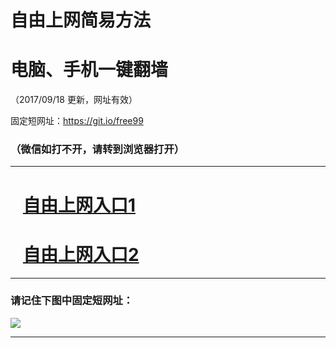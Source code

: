 ﻿# 自由上网简易方法

# 电脑、手机一键翻墙

（2017/09/18 更新，网址有效）

固定短网址：https://git.io/free99

### （微信如打不开，请转到浏览器打开）


***





# &nbsp;&nbsp; <a href="http://ft111692322.fwq-tz1005.info/fwqtz01.html?t=09180018020 " target="_blank">自由上网入口1</a>
# &nbsp;&nbsp; <a href="http://ft1918229222.fwq-tz1006.info/fwqtz02.html?t=091800119398 " target="_blank">自由上网入口2</a>
***

### 请记住下图中固定短网址：

<img src="https://s3-us-west-2.amazonaws.com/fwq-1001/yjfq-20170905okok.png" /> 


***


